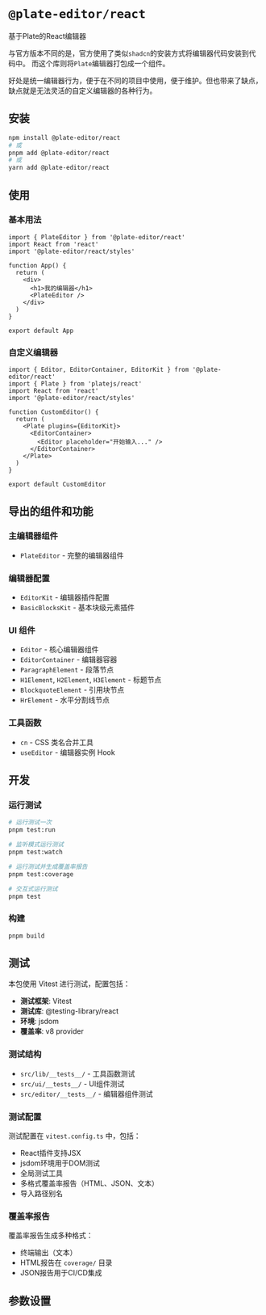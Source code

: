 # `@plate-editor/react`

基于Plate的React编辑器

与官方版本不同的是，官方使用了类似`shadcn`的安装方式将编辑器代码安装到代码中。
而这个库则将`Plate`编辑器打包成一个组件。

好处是统一编辑器行为，便于在不同的项目中使用，便于维护。但也带来了缺点，缺点就是无法灵活的自定义编辑器的各种行为。

## 安装

```bash
npm install @plate-editor/react
# 或
pnpm add @plate-editor/react
# 或
yarn add @plate-editor/react
```

## 使用

### 基本用法

```tsx
import { PlateEditor } from '@plate-editor/react'
import React from 'react'
import '@plate-editor/react/styles'

function App() {
  return (
    <div>
      <h1>我的编辑器</h1>
      <PlateEditor />
    </div>
  )
}

export default App
```

### 自定义编辑器

```tsx
import { Editor, EditorContainer, EditorKit } from '@plate-editor/react'
import { Plate } from 'platejs/react'
import React from 'react'
import '@plate-editor/react/styles'

function CustomEditor() {
  return (
    <Plate plugins={EditorKit}>
      <EditorContainer>
        <Editor placeholder="开始输入..." />
      </EditorContainer>
    </Plate>
  )
}

export default CustomEditor
```

## 导出的组件和功能

### 主编辑器组件
- `PlateEditor` - 完整的编辑器组件

### 编辑器配置
- `EditorKit` - 编辑器插件配置
- `BasicBlocksKit` - 基本块级元素插件

### UI 组件
- `Editor` - 核心编辑器组件
- `EditorContainer` - 编辑器容器
- `ParagraphElement` - 段落节点
- `H1Element`, `H2Element`, `H3Element` - 标题节点
- `BlockquoteElement` - 引用块节点
- `HrElement` - 水平分割线节点

### 工具函数
- `cn` - CSS 类名合并工具
- `useEditor` - 编辑器实例 Hook

## 开发

### 运行测试

```bash
# 运行测试一次
pnpm test:run

# 监听模式运行测试
pnpm test:watch

# 运行测试并生成覆盖率报告
pnpm test:coverage

# 交互式运行测试
pnpm test
```

### 构建

```bash
pnpm build
```

## 测试

本包使用 Vitest 进行测试，配置包括：

- **测试框架**: Vitest
- **测试库**: @testing-library/react
- **环境**: jsdom
- **覆盖率**: v8 provider

### 测试结构

- `src/lib/__tests__/` - 工具函数测试
- `src/ui/__tests__/` - UI组件测试
- `src/editor/__tests__/` - 编辑器组件测试

### 测试配置

测试配置在 `vitest.config.ts` 中，包括：

- React插件支持JSX
- jsdom环境用于DOM测试
- 全局测试工具
- 多格式覆盖率报告（HTML、JSON、文本）
- 导入路径别名

### 覆盖率报告

覆盖率报告生成多种格式：
- 终端输出（文本）
- HTML报告在 `coverage/` 目录
- JSON报告用于CI/CD集成

## 参数设置
